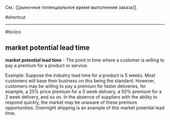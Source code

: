 См.: [[рыночное потенциальное время выполнения заказа]].

#shortcut




<hr/>

#tocico

## market potential lead time

<b>market potential lead time</b> -  The point in time where a customer is willing to pay a premium for a product or service.



Example: Suppose the industry lead time for a product is 5 weeks.  Most customers will base their business on this being the standard.  However, customers may be willing to pay a premium for faster deliveries, for example, a 25% price premium for a 3 week delivery, a 50% premium for a 2 week delivery, and so on.  In the absence of suppliers with the ability to respond quickly, the market may be unaware of these premium opportunities.  Overnight shipping is an example of this market potential lead time. 



